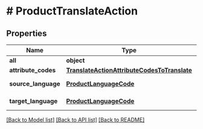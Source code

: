 # # ProductTranslateAction


## Properties 


Name | Type | Description | Notes
------------ | ------------- | ------------- | -------------
**all**| **object** |   | [optional]
**attribute_codes**| [**TranslateActionAttributeCodesToTranslate**](TranslateActionAttributeCodesToTranslate.md) |   | [optional]
**source_language**| [**ProductLanguageCode**](ProductLanguageCode.md) |  for more information please, see Model/ProductLanguageCode.php  | [optional]
**target_language**| [**ProductLanguageCode**](ProductLanguageCode.md) |  for more information please, see Model/ProductLanguageCode.php  | [optional]


[[Back to Model list]](../../README.md#models) [[Back to API list]](../../README.md#endpoints) [[Back to README]](../../README.md)

